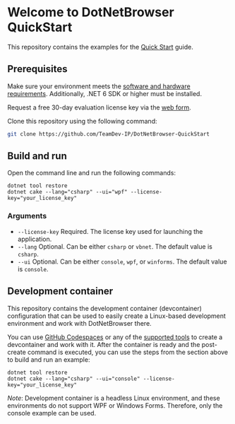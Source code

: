 # Welcome to DotNetBrowser QuickStart

This repository contains the examples for the [Quick Start](https://dotnetbrowser-support.teamdev.com/docs/quickstart/) guide.

## Prerequisites
Make sure your environment meets the
[software and hardware requirements](https://dotnetbrowser-support.teamdev.com/docs/guides/requirements.html). Additionally, .NET 6 SDK or higher must be installed.

Request a free 30-day evaluation license key via the [web form](https://www.teamdev.com/dotnetbrowser#evaluate).

Clone this repository using the following command:
 ```bash
 git clone https://github.com/TeamDev-IP/DotNetBrowser-QuickStart
 ```

## Build and run

Open the command line and run the following commands:
```
dotnet tool restore
dotnet cake --lang="csharp" --ui="wpf" --license-key="your_license_key"
```

### Arguments

 - `--license-key` Required. The license key used for launching the application.
 - `--lang` Optional. Can be either `csharp` or `vbnet`. The default value is `csharp`.
 - `--ui` Optional. Can be either `console`, `wpf`, or `winforms`. The default value is `console`.

## Development container

This repository contains the development container (devcontainer) configuration that can be used to easily create a Linux-based development environment and work with DotNetBrowser there.

You can use [GitHub Codespaces](https://github.com/codespaces/new?hide_repo_select=true&ref=main&repo=489381301) or any of the [supported tools](https://containers.dev/supporting) to create a devcontainer and work with it. After the container is ready and the post-create command is executed, you can use the steps from the section above to build and run an example:

```
dotnet tool restore
dotnet cake --lang="csharp" --ui="console" --license-key="your_license_key"
```

*Note*: Development container is a headless Linux environment, and these environments do not support WPF or Windows Forms. Therefore, only the console example can be used.
